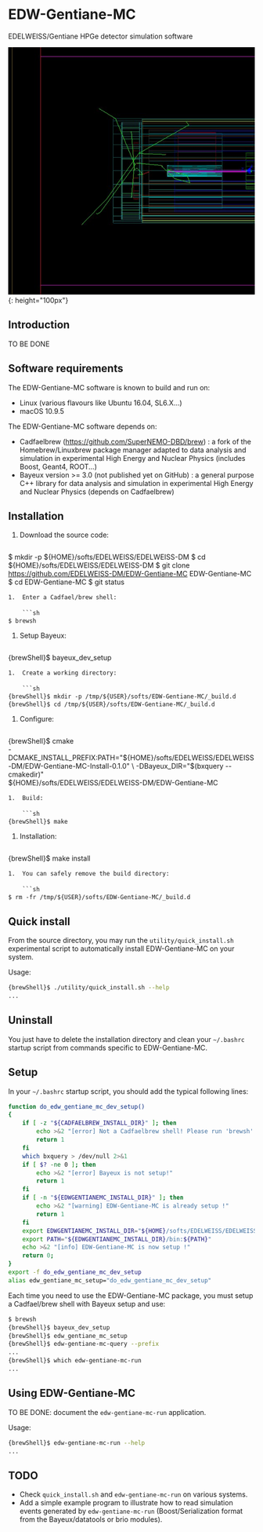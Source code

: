# EDW-Gentiane-MC
EDELWEISS/Gentiane HPGe detector simulation software

![Image](https://github.com/EDELWEISS-DM/EDW-Gentiane-MC/blob/master/resources/config/gentiane/simulation/geant4_control/0.1/images/gentiane_g4_sim-test2.jpeg?raw=true){: height="100px"}

## Introduction

TO BE DONE


## Software requirements

The EDW-Gentiane-MC software is known to build and run on:
- Linux (various flavours like Ubuntu 16.04, SL6.X...)
- macOS 10.9.5

The EDW-Gentiane-MC software depends on:
- Cadfaelbrew (https://github.com/SuperNEMO-DBD/brew) : a fork of the Homebrew/Linuxbrew package manager
  adapted to data analysis and simulation in experimental High Energy and Nuclear Physics
  (includes Boost, Geant4, ROOT...)
- Bayeux version >= 3.0 (not published yet on GitHub) : a general purpose C++ library
  for data analysis and simulation in experimental High Energy and Nuclear Physics (depends on Cadfaelbrew)

## Installation

1.  Download the source code:

    ```sh
$ mkdir -p ${HOME}/softs/EDELWEISS/EDELWEISS-DM
$ cd ${HOME}/softs/EDELWEISS/EDELWEISS-DM
$ git clone https://github.com/EDELWEISS-DM/EDW-Gentiane-MC EDW-Gentiane-MC
$ cd EDW-Gentiane-MC
$ git status
```
1.  Enter a Cadfael/brew shell:

    ```sh
$ brewsh
```
1.  Setup Bayeux:

	```sh
{brewShell}$ bayeux_dev_setup
```
1.  Create a working directory:

	```sh
{brewShell}$ mkdir -p /tmp/${USER}/softs/EDW-Gentiane-MC/_build.d
{brewShell}$ cd /tmp/${USER}/softs/EDW-Gentiane-MC/_build.d
```
1.  Configure:

	```sh
{brewShell}$ cmake \
    -DCMAKE_INSTALL_PREFIX:PATH="${HOME}/softs/EDELWEISS/EDELWEISS-DM/EDW-Gentiane-MC-Install-0.1.0" \
    -DBayeux_DIR="$(bxquery --cmakedir)" \
    ${HOME}/softs/EDELWEISS/EDELWEISS-DM/EDW-Gentiane-MC
```
1.  Build:

	```sh
{brewShell}$ make
```
1.  Installation:

	```sh
{brewShell}$ make install
```
1.  You can safely remove the build directory:

	```sh
$ rm -fr /tmp/${USER}/softs/EDW-Gentiane-MC/_build.d
```

## Quick install

From the source directory, you may run the ``utility/quick_install.sh``
experimental script to automatically install EDW-Gentiane-MC on your
system.

Usage:

```sh
{brewShell}$ ./utility/quick_install.sh --help
...
```


## Uninstall

You just have to delete the installation directory and
clean your ``~/.bashrc`` startup script from commands
specific to EDW-Gentiane-MC.

## Setup

In your ``~/.bashrc`` startup script, you should add the typical following lines:

```sh
function do_edw_gentiane_mc_dev_setup()
{
    if [ -z "${CADFAELBREW_INSTALL_DIR}" ]; then
        echo >&2 "[error] Not a Cadfaelbrew shell! Please run 'brewsh'!"
        return 1
    fi
    which bxquery > /dev/null 2>&1
    if [ $? -ne 0 ]; then
        echo >&2 "[error] Bayeux is not setup!"
        return 1
    fi
    if [ -n "${EDWGENTIANEMC_INSTALL_DIR}" ]; then
        echo >&2 "[warning] EDW-Gentiane-MC is already setup !"
        return 1
    fi
    export EDWGENTIANEMC_INSTALL_DIR="${HOME}/softs/EDELWEISS/EDELWEISS-DM/EDW-Gentiane-MC-Install-0.1.0"
    export PATH="${EDWGENTIANEMC_INSTALL_DIR}/bin:${PATH}"
    echo >&2 "[info] EDW-Gentiane-MC is now setup !"
    return 0;
}
export -f do_edw_gentiane_mc_dev_setup
alias edw_gentiane_mc_setup="do_edw_gentiane_mc_dev_setup"
```

Each time you need to use the EDW-Gentiane-MC package, you must setup
a Cadfael/brew shell with Bayeux setup and use:

```sh
$ brewsh
{brewShell}$ bayeux_dev_setup
{brewShell}$ edw_gentiane_mc_setup
{brewShell}$ edw-gentiane-mc-query --prefix
...
{brewShell}$ which edw-gentiane-mc-run
...
```


## Using EDW-Gentiane-MC

TO BE DONE: document the ``edw-gentiane-mc-run`` application.

Usage:

```sh
{brewShell}$ edw-gentiane-mc-run --help
...
```

## TODO

- Check ``quick_install.sh`` and ``edw-gentiane-mc-run`` on various systems.
- Add a simple example program to illustrate how to read simulation events
  generated by ``edw-gentiane-mc-run`` (Boost/Serialization format from the Bayeux/datatools
  or brio modules).
